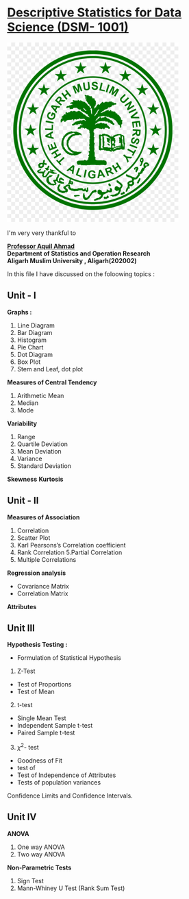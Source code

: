 # [Descriptive Statistics for Data Science (DSM- 1001)](https://github.com/MohammadWasiq0786/Descriptive-Statistics-for-Data-Science/blob/main/Descriptive%20Statistics%20for%20Data%20Science.pdf)

![image](https://github.com/mohammadwasiq0/mohammadwasiq0/blob/main/amu_logo.png)

I'm very very thankful to 

[**Professor Aquil Ahmad**](https://www.amu.ac.in/faculty/statistics-and-operations-research/aquil-ahmed)
<br>**Department of Statistics and Operation Research**
<br>**Aligarh Muslim University , Aligarh(202002)**

In this file I have discussed on the foloowing topics :

## Unit - I

**Graphs :**

1. Line Diagram
2. Bar Diagram
3. Histogram
4. Pie Chart
5. Dot Diagram
6. Box Plot
7. Stem and Leaf, dot plot

**Measures of Central Tendency**

1. Arithmetic Mean
2. Median
3. Mode

**Variability**

1. Range
2. Quartile Deviation
3. Mean Deviation
4. Variance
5. Standard Deviation

**Skewness**
**Kurtosis**

## Unit - II

**Measures of Association**

1. Correlation
2. Scatter Plot
3. Karl Pearsons’s Correlation coefficient
4. Rank Correlation
5.Partial Correlation 
6. Multiple Correlations

**Regression analysis**

* Covariance Matrix
* Correlation Matrix

**Attributes**

## Unit III

**Hypothesis Testing :**
* Formulation of Statistical Hypothesis

1. Z-Test
* Test of Proportions 
* Test of Mean

2. t-test
* Single Mean Test 
* Independent Sample t-test
* Paired Sample t-test

3. $\chi^2$- test
* Goodness of Fit
* test of 
* Test of Independence of Attributes
* Tests of population variances

Confidence Limits and Confidence Intervals.

## Unit IV
**ANOVA**

1. One way ANOVA
2. Two way ANOVA

**Non-Parametric Tests**
1. Sign Test
2.  Mann-Whiney U Test (Rank Sum Test)
